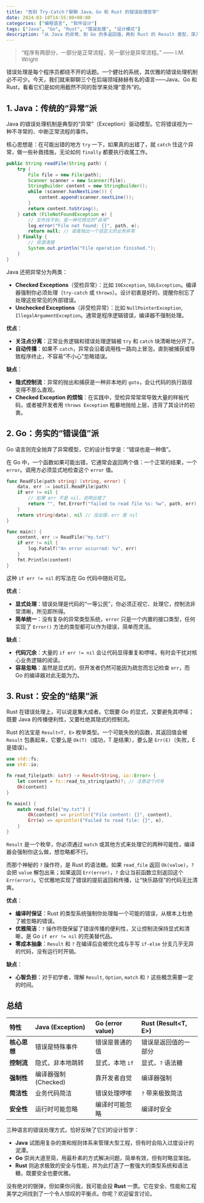 ```yaml
---
title: "告别 Try-Catch？聊聊 Java、Go 和 Rust 的错误处理哲学"
date: 2024-03-18T14:55:00+08:00
categories: ["编程语言", "软件设计"]
tags: ["Java", "Go", "Rust", "错误处理", "设计模式"]
description: "从 Java 的异常，到 Go 的多返回值，再到 Rust 的 Result 类型，深入探讨三种主流语言在错误处理上的不同哲学与实践，看看谁才是你心中的“最优解”。"
---
```


> “程序有两部分，一部分是正常流程，另一部分是异常流程。” —— I.M. Wright

错误处理是每个程序员都绕不开的话题。一个健壮的系统，其优雅的错误处理机制必不可少。今天，我们就来聊聊三个在后端领域赫赫有名的语言——Java、Go 和 Rust，看看它们是如何用截然不同的哲学来处理“意外”的。

## 1. Java：传统的“异常”派

Java 的错误处理机制是典型的“异常”（Exception）驱动模型。它将错误视为一种不寻常的、中断正常流程的事件。

核心思想是：在可能出错的地方 `try` 一下，如果真的出错了，就 `catch` 住这个异常，做一些补救措施，无论如何 `finally` 都要执行收尾工作。

```java
public String readFile(String path) {
    try {
        File file = new File(path);
        Scanner scanner = new Scanner(file);
        StringBuilder content = new StringBuilder();
        while (scanner.hasNextLine()) {
            content.append(scanner.nextLine());
        }
        return content.toString();
    } catch (FileNotFoundException e) {
        // 文件找不到，是一种可预见的“异常”
        log.error("File not found: {}", path, e);
        return null; // 或者抛出一个自定义的业务异常
    } finally {
        // 资源清理
        System.out.println("File operation finished.");
    }
}
```

Java 还把异常分为两类：
- **Checked Exceptions**（受检异常）：比如 `IOException`, `SQLException`。编译器强制你必须处理（`try-catch` 或 `throws`）。设计初衷是好的，提醒你别忘了处理这些常见的外部错误。
- **Unchecked Exceptions**（非受检异常）：比如 `NullPointerException`, `IllegalArgumentException`。通常是程序逻辑错误，编译器不强制处理。

**优点**：
- **关注点分离**：正常业务逻辑和错误处理逻辑被 `try` 和 `catch` 块清晰地分开了。
- **自动传播**：如果不 `catch`，异常会沿着调用栈一路向上冒泡，直到被捕获或导致程序终止，不容易“不小心”忽略错误。

**缺点**：
- **隐式控制流**：异常的抛出和捕获是一种非本地的 `goto`，会让代码的执行路径变得不那么直观。
- **Checked Exception 的烦恼**：在实践中，受检异常常常导致大量的样板代码，或者被开发者用 `throws Exception` 粗暴地抛给上层，违背了其设计的初衷。

## 2. Go：务实的“错误值”派

Go 语言则完全抛弃了异常模型，它的设计哲学是：“错误也是一种值”。

在 Go 中，一个函数如果可能出错，它通常会返回两个值：一个正常的结果，一个 `error`。调用方必须显式地检查这个 `error` 值。

```go
func ReadFile(path string) (string, error) {
    data, err := ioutil.ReadFile(path)
    if err != nil {
        // 如果 err 不是 nil，说明出错了
        return "", fmt.Errorf("failed to read file %s: %w", path, err)
    }
    return string(data), nil // 没出错，err 是 nil
}

func main() {
    content, err := ReadFile("my.txt")
    if err != nil {
        log.Fatalf("An error occurred: %v", err)
    }
    fmt.Println(content)
}
```

这种 `if err != nil` 的写法在 Go 代码中随处可见。

**优点**：
- **显式处理**：错误处理是代码的“一等公民”，你必须正视它、处理它，控制流非常清晰，所见即所得。
- **简单统一**：没有复杂的异常类型系统，`error` 只是一个内置的接口类型，任何实现了 `Error()` 方法的类型都可以作为错误，简单而灵活。

**缺点**：
- **代码冗余**：大量的 `if err != nil` 会让代码显得重复和啰嗦，有时会干扰对核心业务逻辑的阅读。
- **容易忽略**：虽然是显式的，但开发者仍然可能因为疏忽而忘记检查 `err`，而 Go 的编译器对此无能为力。

## 3. Rust：安全的“结果”派

Rust 在错误处理上，可以说是集大成者。它既要 Go 的显式，又要避免其啰嗦；既要 Java 的传播便利性，又要杜绝其隐式的控制流。

Rust 的法宝是 `Result<T, E>` 枚举类型。一个可能失败的函数，其返回值会被 `Result` 包裹起来，它要么是 `Ok(T)`（成功，T 是结果），要么是 `Err(E)`（失败，E 是错误）。

```rust
use std::fs;
use std::io;

fn read_file(path: &str) -> Result<String, io::Error> {
    let content = fs::read_to_string(path)?; // 注意这个问号
    Ok(content)
}

fn main() {
    match read_file("my.txt") {
        Ok(content) => println!("File content: {}", content),
        Err(e) => eprintln!("Failed to read file: {}", e),
    }
}
```
`Result` 是一个枚举，你必须通过 `match` 或其他方式来处理它的两种可能性，编译器会强制你这么做，想忽略都不行。

而那个神秘的 `?` 操作符，是 Rust 的语法糖。如果 `read_file` 返回 `Ok(value)`，`?` 会把 `value` 解包出来；如果返回 `Err(error)`，`?` 会让当前函数立刻返回这个 `Err(error)`。它优雅地实现了错误的提前返回和传播，让“快乐路径”的代码无比清爽。

**优点**：
- **编译时保证**：Rust 的类型系统强制你处理每一个可能的错误，从根本上杜绝了被忽略的错误。
- **优雅简洁**：`?` 操作符既保留了错误传播的便利性，又让控制流保持显式和清晰，是 Go `if err != nil` 的完美替代品。
- **零成本抽象**：`Result` 和 `?` 在编译后会被优化成与手写 `if-else` 分支几乎无异的代码，没有运行时开销。

**缺点**：
- **心智负担**：对于初学者，理解 `Result`, `Option`, `match` 和 `?` 这些概念需要一定的时间。

## 总结

| 特性 | Java (Exception) | Go (error value) | Rust (Result<T, E>) |
| :--- | :--- | :--- | :--- |
| **核心思想** | 错误是特殊事件 | 错误是普通的值 | 错误是返回值的一部分 |
| **控制流** | 隐式，非本地跳转 | 显式，本地 `if` | 显式，`?` 语法糖 |
| **强制性** | 编译器强制(Checked) | 靠开发者自觉 | 编译器强制 |
| **简洁性** | 业务代码简洁 | 错误处理啰嗦 | `?` 带来极致简洁 |
| **安全性** | 运行时可能忽略 | 编译时可能忽略 | 编译时安全 |

三种语言的错误处理方式，恰好反映了它们的设计哲学：
- **Java** 试图用复杂的类和规则体系来管理大型工程，但有时会陷入过度设计的泥潭。
- **Go** 崇尚大道至简，用最朴素的方式解决问题，简单有效，但有时略显笨拙。
- **Rust** 则追求极致的安全与性能，并为此打造了一套强大的类型系统和语法糖，既要安全也要优雅。

没有绝对的银弹，但如果你问我，我可能会投 **Rust** 一票。它在安全、性能和工程美学之间找到了一个令人惊叹的平衡点。你呢？欢迎留言讨论。 